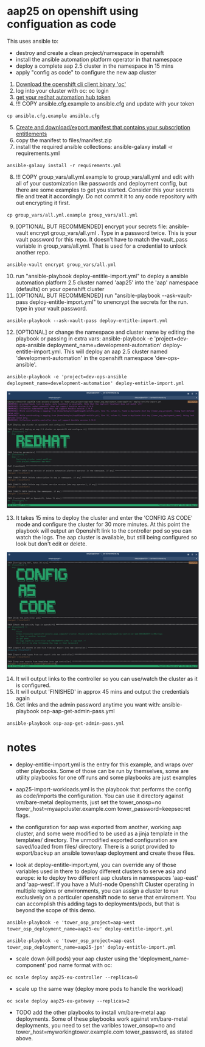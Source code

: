 # aap25 on openshift using configuation as code

This uses ansible to:

- destroy and create a clean project/namespace in openshift
- install the ansible automation platform operator in that namespace
- deploy a complete aap 2.5 cluster in the namespace in 15 mins
- apply "config as code" to configure the new aap cluster

1. [Download the openshift cli client binary 'oc'](https://access.redhat.com/downloads/content/290/ver=4.18/rhel---9/4.18.11/x86_64/product-software)
2. log into your cluster with oc: oc login
3. [get your redhat automation hub token](https://console.redhat.com/ansible/automation-hub/token)
4. !!! COPY ansible.cfg.example to ansible.cfg and update with your token

`cp ansible.cfg.example ansible.cfg`

5. [Create and download/export manifest that contains your subscription entitlements](https://access.redhat.com/management/subscription_allocations)
6. copy the manifest to files/manifest.zip
7. install the required ansible collections: ansible-galaxy install -r requirements.yml

`ansible-galaxy install -r requirements.yml`


8. !!! COPY group_vars/all.yml.example to group_vars/all.yml and edit with all of your customization like passwords and deployment config, but there are some examples to get you started. Consider this your secrets file and treat it accordingly. Do not commit it to any code repository with out encrypting it first.

`cp group_vars/all.yml.example group_vars/all.yml`


9. [OPTIONAL BUT RECOMMENDED] encrypt your secrets file: ansible-vault encrypt group_vars/all.yml . Type in a password twice. This is your vault password for this repo. It doesn't have to match the vault_pass variable in group_vars/all.yml. That is used for a credential to unlock another repo.

`ansible-vault encrypt group_vars/all.yml`

10. run "ansible-playbook deploy-entitle-import.yml" to deploy a ansible automation platform 2.5 cluster named 'aap25' into the 'aap' namespace (defaults) on your openshift cluster
11. \[OPTIONAL BUT RECOMMENDED\] run "ansible-playbook --ask-vault-pass deploy-entitle-import.yml" to unencrypt the secrets for the run. type in your vault password.

`ansible-playbook --ask-vault-pass deploy-entitle-import.yml`

12. \[OPTIONAL\] or change the namespace and cluster name by editing the playbook or passing in extra vars: ansible-playbook -e 'project=dev-ops-ansible deployment_name=development-automation' deploy-entitle-import.yml. This will deploy an aap 2.5 cluster named 'development-automation' in the openshift namespace 'dev-ops-ansible'.

`ansible-playbook -e 'project=dev-ops-ansible deployment_name=development-automation' deploy-entitle-import.yml`

![Starting the aap on openshift deployment](https://raw.githubusercontent.com/syspimp/aap25/master/pics/deploy-start.png)

13. It takes 15 mins to deploy the cluster and enter the 'CONFIG AS CODE' mode and configure the cluster for 30 more minutes. At this point the playbook will output an Openshift link to the controller pod so you can watch the logs. The aap cluster is available, but still being configured so look but don't edit or delete.

![Config as code mode activated](https://raw.githubusercontent.com/syspimp/aap25/master/pics/aap-configascode.png)

14. It will output links to the controller so you can use/watch the cluster as it is configured.
15. It will output 'FINISHED' in approx 45 mins and output the credentials again
16. Get links and the admin password anytime you want with: ansible-playbook osp-aap-get-admin-pass.yml

`ansible-playbook osp-aap-get-admin-pass.yml`

# notes
- deploy-entitle-import.yml is the entry for this example, and wraps over other playbooks. Some of those can be run by themselves, some are utility playbooks for one off runs and some playbooks are just examples

- aap25-import-workloads.yml is the playbook that performs the config as code/imports the configuration. You can use it directory against vm/bare-metal deployments, just set the tower_onosp=no tower_host=myaapcluster.example.com tower_password=keepsecret flags.
- the configuration for aap was exported from another, working aap cluster, and some were modified to be used as a jinja template in the templates/ directory. The unmodified exported configuration are saved/loaded from files/ directory. There is a script provided to export/backup an ansible tower/aap deployment and create these files.

- look at deploy-entitle-import.yml, you can override any of those variables used in there to deploy different clusters to serve asia and europe:
  ie to deploy two different aap clusters in namespaces 'aap-east' and 'aap-west'. If you have a Multi-node Openshift Cluster operating in multiple regions or environments, you can assign a cluster to run exclusively on a particuler openshift node to serve that enviroment. You can accomplish this adding tags to deployments/pods, but that is beyond the scope of this demo.

`ansible-playbook -e 'tower_osp_project=aap-west tower_osp_deployment_name=aap25-eu' deploy-entitle-import.yml`

`ansible-playbook -e 'tower_osp_project=aap-east tower_osp_deployment_name=aap25-jpn' deploy-entitle-import.yml`

- scale down (kill pods) your aap cluster using the 'deployment_name-component' pod name format with oc:

`oc scale deploy aap25-eu-controller --replicas=0`

- scale up the same way (deploy more pods to handle the workload)

`oc scale deploy aap25-eu-gateway --replicas=2`

- TODO add the other playbooks to install vm/bare-metal aap deployments. Some of these playbooks work against vm/bare-metal deployments, you need to set the varibles tower_onsop=no and tower_host=myworkingtower.example.com tower_password, as stated above.
